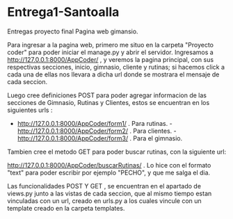 # Entrega1-Santoalla
Entregas proyecto final
Pagina web gimansio.

Para ingresar a la pagina web, primero me situo en la carpeta "Proyecto coder" para poder iniciar el manage.py y abrir el servidor.
Ingresamos a http://127.0.0.1:8000/AppCoder/ , y veremos la pagina principal, con sus respectivas secciones, inicio, gimnasio, cliente y rutinas;
si hacemos click a cada una de ellas nos llevara a dicha url donde se mostrara el mensaje de cada seccion.

Luego cree definiciones POST para poder agregar informacion de las secciones de Gimnasio, Rutinas y Clientes, estos se encuentran en los siguientes urls :
- http://127.0.0.1:8000/AppCoder/form1/  . Para rutinas.
-http://127.0.0.1:8000/AppCoder/form2/ . Para clientes.
-http://127.0.0.1:8000/AppCoder/form3/ . Para el gimnasio.

Tambien cree el metodo GET para poder buscar rutinas, con la siguiente url:

http://127.0.0.1:8000/AppCoder/buscarRutinas/ .  Lo hice con el formato "text" para poder escribir por ejemplo "PECHO", y que me salga el dia.



Las funcionalidades POST Y GET , se encuentran en el apartado de views.py junto a las vistas de cada seccion, que al  mismo tiempo estan vinculadas con un url, creado en urls.py a los cuales vincule con un template
creado en la carpeta templates.






